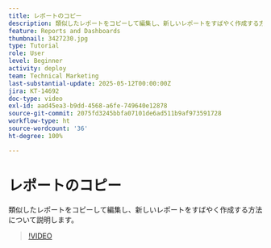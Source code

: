 ```yaml
---
title: レポートのコピー
description: 類似したレポートをコピーして編集し、新しいレポートをすばやく作成する方法について説明します。
feature: Reports and Dashboards
thumbnail: 3427230.jpg
type: Tutorial
role: User
level: Beginner
activity: deploy
team: Technical Marketing
last-substantial-update: 2025-05-12T00:00:00Z
jira: KT-14692
doc-type: video
exl-id: aad45ea3-b9dd-4568-a6fe-749640e12878
source-git-commit: 2075fd3245bbfa07101de6ad511b9af973591728
workflow-type: ht
source-wordcount: '36'
ht-degree: 100%

---
```


# レポートのコピー

類似したレポートをコピーして編集し、新しいレポートをすばやく作成する方法について説明します。

>[!VIDEO](https://video.tv.adobe.com/v/3427230/?quality=12&learn=on&enablevpops)
